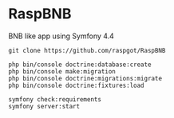 # RaspBNB

BNB like app using Symfony 4.4

```
git clone https://github.com/raspgot/RaspBNB

php bin/console doctrine:database:create
php bin/console make:migration
php bin/console doctrine:migrations:migrate
php bin/console doctrine:fixtures:load

symfony check:requirements
symfony server:start
```